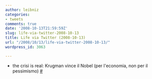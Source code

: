 ```yaml
---
author: leibniz
categories:
- tweets
comments: true
date: '2008-10-13T21:59:59Z'
slug: life-via-twitter-2008-10-13
title: Life via Twitter (2008-10-13)
url: "/2008/10/13/life-via-twitter-2008-10-13/"
wordpress_id: 3063

---
```

* the crisi is real: Krugman vince il Nobel (per l'economia, non per il pessimismo) [#](https://twitter.com/leibniz/statuses/957471709)


